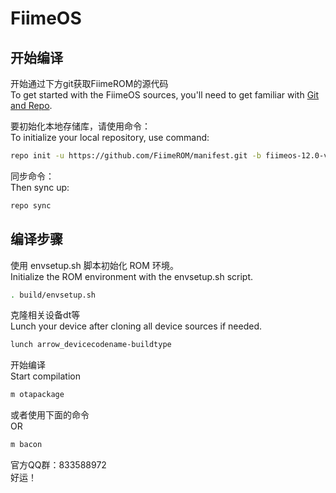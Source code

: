 
# FiimeOS

开始编译
---------------
开始通过下方git获取FiimeROM的源代码  
To get started with the FiimeOS sources, you'll need to get familiar with [Git and Repo](https://source.android.com/setup/build/downloading).

要初始化本地存储库，请使用命令：  
To initialize your local repository, use command:

```bash
repo init -u https://github.com/FiimeROM/manifest.git -b fiimeos-12.0-v1
```

同步命令：  
Then sync up:

```bash
repo sync
```

编译步骤
-------------------
使用 envsetup.sh 脚本初始化 ROM 环境。  
Initialize the ROM environment with the envsetup.sh script.

```bash
. build/envsetup.sh
```

克隆相关设备dt等  
Lunch your device after cloning all device sources if needed.

```bash
lunch arrow_devicecodename-buildtype
```

开始编译  
Start compilation

```bash
m otapackage
```

或者使用下面的命令  
OR

```bash
m bacon
```	 

官方QQ群：833588972  
好运！
